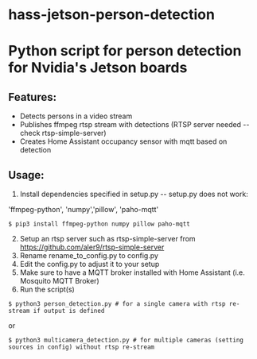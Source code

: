 hass-jetson-person-detection
===============

# Python script for person detection for Nvidia's Jetson boards

## Features:
* Detects persons in a video stream
* Publishes ffmpeg rtsp stream with detections (RTSP server needed -- check rtsp-simple-server)
* Creates Home Assistant occupancy sensor with mqtt based on detection

## Usage:

1. Install dependencies specified in setup.py -- setup.py does not work:

'ffmpeg-python', 'numpy','pillow', 'paho-mqtt'
```
$ pip3 install ffmpeg-python numpy pillow paho-mqtt
```
2. Setup an rtsp server such as rtsp-simple-server from https://github.com/aler9/rtsp-simple-server
3. Rename rename_to_config.py to config.py
4. Edit the config.py to adjust it to your setup
5. Make sure to have a MQTT broker installed with Home Assistant (i.e. Mosquito MQTT Broker)
6. Run the script(s)
```
$ python3 person_detection.py # for a single camera with rtsp re-stream if output is defined
```
or
```
$ python3 multicamera_detection.py # for multiple cameras (setting sources in config) without rtsp re-stream
```

